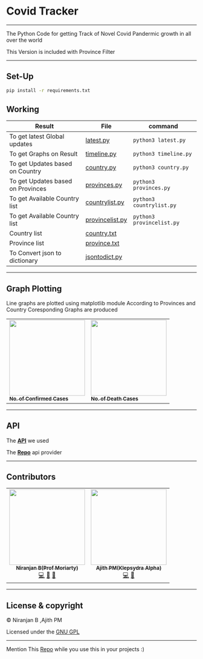 # Covid Tracker 

___
The Python Code for getting Track of Novel Covid Pandermic growth in all over the world

This Version is included with Province Filter

---

## Set-Up

```bash
pip install -r requirements.txt
```

## Working

| Result | File | command|
|--------|------|--------|
|To get latest Global updates |      [latest.py](Covid-Tracker/latest.py)|``` python3 latest.py ```|
|To get Graphs on Result |      [timeline.py](Covid-Tracker/timeline.py)|``` python3 timeline.py ```|
|To get Updates based on Country | [country.py](Covid-Tracker/country.py)|``` python3 country.py ```|
|To get Updates based on Provinces | [provinces.py](Covid-Tracker/provinces.py)|``` python3 provinces.py ```|
|To get Available Country list |      [countrylist.py](Covid-Tracker/countrylist.py)|``` python3 countrylist.py ```|
|To get Available Country list |      [provincelist.py](Covid-Tracker/provincelist.py)|``` python3 provincelist.py ```|
|Country list |      [country.txt](Covid-Tracker/country.txt)||
|Province list |      [province.txt](Covid-Tracker/province.txt)||
|To Convert json to dictionary | [jsontodict.py](Covid-Tracker/jsontodict.py)||


---

## Graph Plotting

Line graphs are plotted using matplotlib module
According to Provinces and Country Coresponding Graphs are produced

<table>
<tr>
<td><a href="rsc/1(2).png"><img src="rsc/1(2).png" width="200px;" alt=""/><br /><sub><b>No. of Confirmed Cases</b></sub></a> </td><td> <a href="rsc/1(1).png"><img src="rsc/1(1).png" width="200px;" alt=""/><br /><sub><b>No. of Death Cases</b></sub></a></td>
<tr>
</table>


---

## API

The **[API](https://coronavirus-tracker-api.herokuapp.com/v2/locations)** we used

The **[Repo](https://github.com/ExpDev07/coronavirus-tracker-api)** api provider

---

## Contributors


<table>
  <tr>
    <td align="center"><a href="https://github.com/Niranjanprof"><img src="https://avatars1.githubusercontent.com/u/48713926?s=400&u=a473cb9bbbc98506ae6b55ccd2b45cfdc941d517&v=4" width="200px;" alt=""/><br /><sub><b>Niranjan B(Prof Moriarty)</b></sub></a><br /><a href="https://github.com/Niranjanprof/Corvid-19-Tracker/commits?author=Niranjanprof" title="Code">💻</a> <a href="https://github.com/Niranjanprof/Corvid-19-Tracker/commits?author=Niranjanprof" title="Documentation">📖</a> <a href="#maintenance-Niranjanprof" title="Maintenance">🚧</a></td>
    <td align="center"><a href="https://github.com/AJITH-klepsydra"><img src="https://avatars3.githubusercontent.com/u/62293152?s=400&v=4" width="200px;" alt=""/><br /><sub><b>Ajith PM(Klepsydra Alpha)</b></sub></a><br /><a href="https://github.com/Niranjanprof/Corvid-19-Tracker/commits?author=AJITH-klepsydra" title="Code">💻</a> <a href="https://github.com/Niranjanprof/Corvid-19-Tracker/commits?author=AJITH-klepsydra" title="Documentation">📖</a></td>
  </tr>

</table>

---

## License & copyright

© Niranjan B 
,Ajith PM

Licensed under the [GNU GPL](LICENSE)

---

Mention This [Repo](https://github.com/Niranjanprof/Covid-19-Tracker) while you use this in your projects :)
